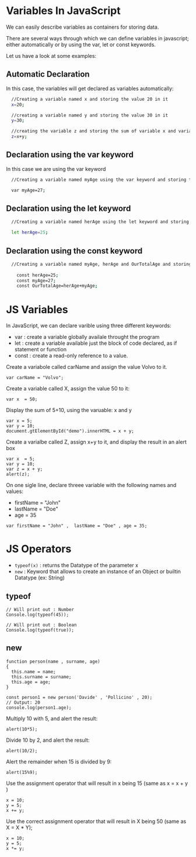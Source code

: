 

# Variables In JavaScript


We can easily describe variables as containers for storing data.

There are several ways through which we can define variables in javascript; either automatically or by using the var, let or const keywords.

Let us have a look at some examples:

## Automatic Declaration
In this case, the variables will get declared as variables automatically:


```bash
  //Creating a variable named x and storing the value 20 in it
  x=20;

  //creating a variable named y and storing the value 30 in it
  y=30;

  //creating the variable z and storing the sum of variable x and variable y in it
  z=x+y;
```
## Declaration using the var keyword 

In this case we are using the var keyword 

```bash
  //Creating a variable named myAge using the var keyword and storing the value 27 in it

  var myAge=27;
```

## Declaration using the let keyword

```bash
  //Creating a variable named herAge using the let keyword and storing the value 25 in it

  let herAge=25;
```
## Declaration using the const keyword

```bash
  //Creating a variable named myAge, herAge and OurTotalAge and storing the sum of variable herAge and myAge in the variable OurTotalAge 
  
    const herAge=25;
    const myAge=27;
    const OurTotalAge=herAge+myAge;

```

# JS Variables

In JavaScript, we can declare varible using three different keywords:
* var : create a variable globally availale throught the program
* let : create a variable available just the block of code declared, as if statement or function
* const : create a read-only reference to a value. 

Create a variabole called carName and assign the value Volvo to it.
```
var carName = "Volvo";
```
Create a variable called X, assign the value 50 to it:
```
var x  = 50;
```
Display the sum of 5+10, using the varuable: x and y
```
var x = 5;
var y = 10;
document.gtElementById("demo").innerHTML = x + y;
```
Create a varialbe called Z, assign x+y to it, and display the result in an alert box
```
var x  = 5;
var y = 10;
var z = x + y;
alert(z);
```
On one sigle line, declare threee variable with the following names and values:
* firstName = "John"
* lastName = "Doe"
* age = 35
```
var firstName = "John" ,  lastName = "Doe" , age = 35;
```

# JS Operators

* ```typeof(x)``` : returns the Datatype of the parameter x
* ```new```       : Keyword that allows to create an instance of an Object or builtin Datatype (ex: String)

## typeof
```
// Will print out : Number
Console.log(typeof(45));

// Will print out : Boolean
Console.log(typeof(true));
```
 ## new
```
function person(name , surname, age)
{
  this.name = name;
  this.surname = surname;
  this.age = age; 
}

const person1 = new person('Davide' , 'Pollicino' , 20);
// Output: 20
console.log(person1.age);
```


Multiply 10 with 5, and alert the result:
```
alert(10*5);
```
Divide 10 by 2, and alert the result:
```
alert(10/2);
```
Alert the remainder when 15 is divided by 9:
```
alert(15%9);
```
Use the assignment operator that will result in x being 15 (same as x = x + y )
```
x = 10;
y = 5;
x += y;
```
Use the correct assignment operator that will result in X being 50 (same as X = X * Y);
```
x = 10;
y = 5;
x *= y;
```

